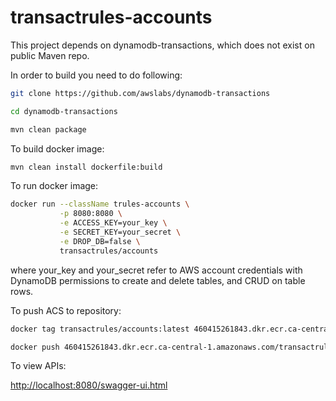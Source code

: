 # transactrules-accounts

This project depends on dynamodb-transactions, which does not exist on public Maven repo.

In order to build you need to do following:

```bash
git clone https://github.com/awslabs/dynamodb-transactions

cd dynamodb-transactions

mvn clean package
```


To build docker image:

```bash
mvn clean install dockerfile:build
```

To run docker image:
```bash
docker run --className trules-accounts \
           -p 8080:8080 \
           -e ACCESS_KEY=your_key \
           -e SECRET_KEY=your_secret \
           -e DROP_DB=false \
           transactrules/accounts
```

where your_key and your_secret refer to AWS account credentials with DynamoDB permissions to create and delete tables, and CRUD on table rows.

To push ACS to repository:

```bash
docker tag transactrules/accounts:latest 460415261843.dkr.ecr.ca-central-1.amazonaws.com/transactrules:latest

docker push 460415261843.dkr.ecr.ca-central-1.amazonaws.com/transactrules:latest
```

To view APIs:

[http://localhost:8080/swagger-ui.html](http://localhost:8080/swagger-ui.html)
  
